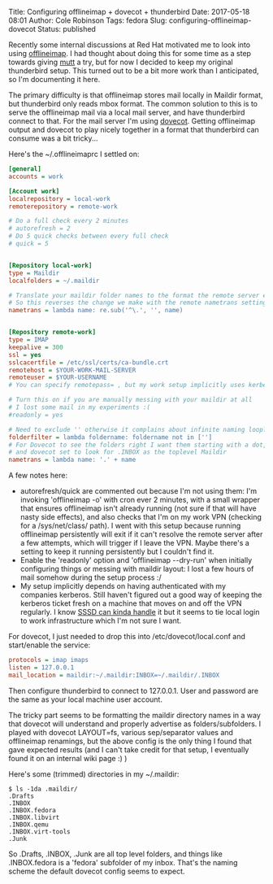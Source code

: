 Title: Configuring offlineimap + dovecot + thunderbird
Date: 2017-05-18 08:01
Author: Cole Robinson
Tags: fedora
Slug: configuring-offlineimap-dovecot
Status: published

Recently some internal discussions at Red Hat motivated me to look into using [offlineimap](https://www.google.com/url?sa=t&rct=j&q=&esrc=s&source=web&cd=1&cad=rja&uact=8&ved=0ahUKEwi9uomL7_fTAhXFqlQKHaGNCn0QFggnMAA&url=http%3A%2F%2Fwww.offlineimap.org%2F&usg=AFQjCNEWRAYFBP6Wj-bMnmtNno_ht0YKBQ&sig2=N58DcSwDbMJOKjNqKK_Ieg). I had thought about doing this for some time as a step towards giving [mutt](http://www.mutt.org/) a try, but for now I decided to keep my original thunderbird setup. This turned out to be a bit more work than I anticipated, so I'm documenting it here.

The primary difficulty is that offlineimap stores mail locally in Maildir format, but thunderbird only reads mbox format. The common solution to this is to serve the offlineimap mail via a local mail server, and have thunderbird connect to that. For the mail server I'm using [dovecot](https://www.dovecot.org/). Getting offlineimap output and dovecot to play nicely together in a format that thunderbird can consume was a bit tricky...

Here's the ~/.offlineimaprc I settled on:


```ini
[general]
accounts = work 

[Account work]
localrepository = local-work
remoterepository = remote-work

# Do a full check every 2 minutes
# autorefresh = 2
# Do 5 quick checks between every full check
# quick = 5


[Repository local-work]
type = Maildir
localfolders = ~/.maildir

# Translate your maildir folder names to the format the remote server expects
# So this reverses the change we make with the remote nametrans setting
nametrans = lambda name: re.sub('^\.', '', name)


[Repository remote-work]
type = IMAP
keepalive = 300
ssl = yes
sslcacertfile = /etc/ssl/certs/ca-bundle.crt
remotehost = $YOUR-WORK-MAIL-SERVER
remoteuser = $YOUR-USERNAME
# You can specify remotepass= , but my work setup implicitly uses kerberos

# Turn this on if you are manually messing with your maildir at all
# I lost some mail in my experiments :(
#readonly = yes

# Need to exclude '' otherwise it complains about infinite naming loop?
folderfilter = lambda foldername: foldername not in ['']
# For Dovecot to see the folders right I want them starting with a dot,
# and dovecot set to look for .INBOX as the toplevel Maildir
nametrans = lambda name: '.' + name
```


A few notes here:

-   autorefresh/quick are commented out because I'm not using them: I'm invoking 'offlineimap -o' with cron ever 2 minutes, with a small wrapper that ensures offlineimap isn't already running (not sure if that will have nasty side effects), and also checks that I'm on my work VPN (checking for a /sys/net/class/ path). I went with this setup because running offlineimap persistently will exit if it can't resolve the remote server after a few attempts, which will trigger if I leave the VPN. Maybe there's a setting to keep it running persistently but I couldn't find it.
-   Enable the 'readonly' option and 'offlineimap --dry-run' when initially configuring things or messing with maildir layout: I lost a few hours of mail somehow during the setup process :/
-   My setup implicitly depends on having authenticated with my companies kerberos. Still haven't figured out a good way of keeping the kerberos ticket fresh on a machine that moves on and off the VPN regularly. I know [SSSD can kinda handle](https://jhrozek.wordpress.com/2015/07/17/get-rid-of-calling-manually-calling-kinit-with-sssds-help/) it but it seems to tie local login to work infrastructure which I'm not sure I want.


For dovecot, I just needed to drop this into /etc/dovecot/local.conf and start/enable the service:


```ini
protocols = imap imaps
listen = 127.0.0.1
mail_location = maildir:~/.maildir:INBOX=~/.maildir/.INBOX
```


Then configure thunderbird to connect to 127.0.0.1. User and password are the same as your local machine user account.

The tricky part seems to be formatting the maildir directory names in a way that dovecot will understand and properly advertise as folders/subfolders. I played with dovecot LAYOUT=fs, various sep/separator values and offlineimap renamings, but the above config is the only thing I found that gave expected results (and I can't take credit for that setup, I eventually found it on an internal wiki page :) )

Here's some (trimmed) directories in my ~/.maildir:


```console
$ ls -1da .maildir/
.Drafts
.INBOX
.INBOX.fedora
.INBOX.libvirt
.INBOX.qemu
.INBOX.virt-tools
.Junk
```


So .Drafts, .INBOX, .Junk are all top level folders, and things like .INBOX.fedora is a 'fedora' subfolder of my inbox. That's the naming scheme the default dovecot config seems to expect.
